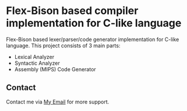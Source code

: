 # Flex-Bison based compiler implementation for C-like language
Flex-Bison based lexer/parser/code generator implementation for C-like language.
This project consists of 3 main parts:
* Lexical Analyzer
* Syntactic Analyzer
* Assembly (MIPS) Code Generator

## Contact
Contact me via [My Email](elitoulabin@gmail.com) for more support.

